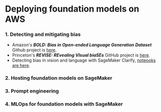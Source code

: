 # Deploying foundation models on AWS

### 1. Detecting and mitigating bias
- Amazon's ***BOLD: Bias in Open-ended Language Generation Dataset*** Github project is [here](https://github.com/amazon-science/bold).
- Princeton's ***REVISE: REvealing VIsual biaSEs*** GitHub project is [here](https://github.com/princetonvisualai/revise-tool).
- Detecting bias in vision and language with SageMaker Clarify, [noteooks are here](https://github.com/aws/amazon-sagemaker-examples/tree/2e60fb1522d1b228a77d4979a0c4ae269a4afe9c/sagemaker-clarify).

### 2. Hosting foundation models on SageMaker

### 3. Prompt engineering

### 4. MLOps for foundation models with SageMaker

